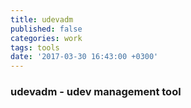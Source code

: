 ```yaml
---
title: udevadm
published: false
categories: work
tags: tools
date: '2017-03-30 16:43:00 +0300'
---
```

### udevadm - udev management tool 
